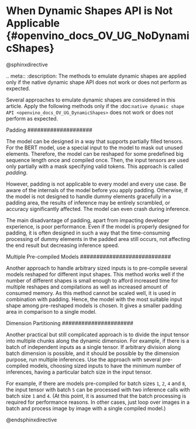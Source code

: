 # When Dynamic Shapes API is Not Applicable  {#openvino_docs_OV_UG_NoDynamicShapes}

@sphinxdirective

.. meta::
   :description: The methods to emulate dynamic shapes are applied only if the 
                 native dynamic shape API does not work or does not perform 
                 as expected.


Several approaches to emulate dynamic shapes are considered in this article.
Apply the following methods only if the :doc:`native dynamic shape API <openvino_docs_OV_UG_DynamicShapes>` does not work or does not perform as expected.

Padding
####################

The model can be designed in a way that supports partially filled tensors.
For the BERT model, use a special input to the model to mask out unused elements.
Therefore, the model can be reshaped for some predefined big sequence length once and compiled once. Then, the input tensors are used only partially with a mask specifying valid tokens.
This approach is called *padding*.

However, padding is not applicable to every model and every use case.
Be aware of the internals of the model before you apply padding. Otherwise, if the model is not designed to handle dummy elements gracefully in a padding area, the results of inference may be entirely scrambled, or accuracy significantly affected.
The model can even crash during inference.

The main disadvantage of padding, apart from impacting developer experience, is poor performance. Even if the model is properly designed for padding, it is often designed in such a way that the time-consuming processing of dummy elements in the padded area still occurs, not affecting the end result but decreasing inference speed.

Multiple Pre-compiled Models
############################

Another approach to handle arbitrary sized inputs is to pre-compile several models reshaped for different input shapes.
This method works well if the number of different shapes is small enough to afford increased time for multiple reshapes and compilations
as well as increased amount of consumed memory.
As this method cannot be scaled well, it is used in combination with padding.
Hence, the model with the most suitable input shape among pre-reshaped models is chosen.
It gives a smaller padding area in comparison to a single model.

Dimension Partitioning
######################

Another practical but still complicated approach is to divide the input tensor into multiple chunks along the dynamic dimension.
For example, if there is a batch of independent inputs as a single tensor.
If arbitrary division along batch dimension is possible, and it should be possible by the dimension purpose,
run multiple inferences. Use the approach with several pre-compiled models, choosing sized inputs to have the minimum number of inferences,
having a particular batch size in the input tensor.

For example, if there are models pre-compiled for batch sizes ``1``, ``2``, ``4`` and ``8``,
the input tensor with batch ``5`` can be processed with two inference calls with batch size ``1`` and ``4``.
(At this point, it is assumed that the batch processing is required for performance reasons. In other cases, just loop over images in a batch
and process image by image with a single compiled model.)

@endsphinxdirective

